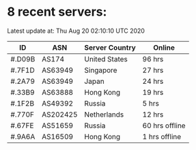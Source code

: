 # 8 recent servers:

Latest update at: Thu Aug 20 02:10:10 UTC 2020

| ID | ASN | Server Country | Online |
| -- | --- | -------------- | ------ |
| #.D09B | AS174 | United States | 96 hrs |
| #.7F1D | AS63949 | Singapore | 27 hrs |
| #.2A79 | AS63949 | Japan | 24 hrs |
| #.33B9 | AS63888 | Hong Kong | 19 hrs |
| #.1F2B | AS49392 | Russia | 5 hrs |
| #.770F | AS202425 | Netherlands | 12 hrs |
| #.67FE | AS51659 | Russia | 60 hrs offline |
| #.9A6A | AS16509 | Hong Kong | 1 hrs offline |

